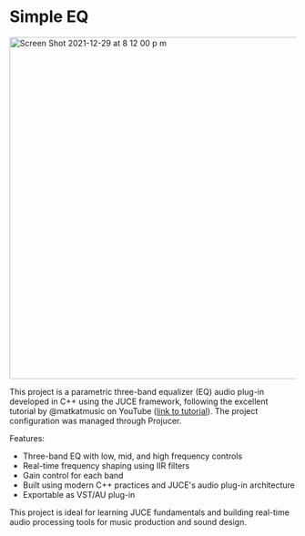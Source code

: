 # Simple EQ

<img width="601" alt="Screen Shot 2021-12-29 at 8 12 00 p m" src="https://user-images.githubusercontent.com/47612276/147716500-dc2155d2-6a2c-4fe1-a481-7f926fe5380d.png">

This project is a parametric three-band equalizer (EQ) audio plug-in developed in C++ using the JUCE framework, following the excellent tutorial by @matkatmusic on YouTube ([link to tutorial](https://youtu.be/i_Iq4_Kd7Rc)). The project configuration was managed through Projucer.

Features:

- Three-band EQ with low, mid, and high frequency controls
- Real-time frequency shaping using IIR filters
- Gain control for each band
- Built using modern C++ practices and JUCE's audio plug-in architecture
- Exportable as VST/AU plug-in

This project is ideal for learning JUCE fundamentals and building real-time audio processing tools for music production and sound design.